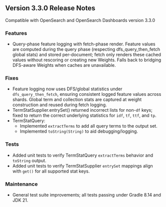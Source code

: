 ## Version 3.3.0 Release Notes

Compatible with OpenSearch and OpenSearch Dashboards version 3.3.0

### Features
* Query-phase feature logging with fetch-phase render. Feature values are computed during the query phase (respecting dfs_query_then_fetch global stats) and stored per-document; fetch only renders these cached values without rescoring or creating new Weights. Falls back to bridging DFS-aware Weights when caches are unavailable.

### Fixes
* Feature logging now uses DFS/global statistics under `dfs_query_then_fetch`, ensuring consistent logged feature values across shards. Global term and collection stats are captured at weight construction and reused during fetch logging.
* TermStatSupplier.entrySet() returned incorrect lists for non-`df` keys; fixed to return the correct underlying statistics for `idf`, `tf`, `ttf`, and `tp`.
* TermStatQuery:
  * Implemented `extractTerms` to add all query terms to the output set.
  * Implemented `toString(String)` to aid debugging/logging.

### Tests
* Added unit tests to verify TermStatQuery `extractTerms` behavior and `toString` output.
* Added unit tests to verify TermStatSupplier `entrySet` mappings align with `get()` for all supported stat keys.

### Maintenance
* General test suite improvements; all tests passing under Gradle 8.14 and JDK 21.
